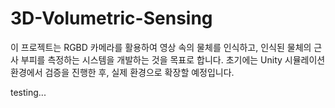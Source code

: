 # 3D-Volumetric-Sensing
이 프로젝트는 RGBD 카메라를 활용하여 영상 속의 물체를 인식하고, 인식된 물체의 근사 부피를 측정하는 시스템을 개발하는 것을 목표로 합니다. 초기에는 Unity 시뮬레이션 환경에서 검증을 진행한 후, 실제 환경으로 확장할 예정입니다.

testing...